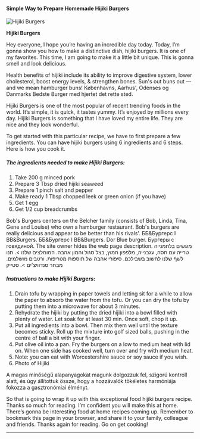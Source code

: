             

#### Simple Way to Prepare Homemade Hijiki Burgers

![Hijiki Burgers](https://img-global.cpcdn.com/recipes/2448343_8fd993ba2327a17e/751x532cq70/hijiki-burgers-recipe-main-photo.jpg)

**Hijiki Burgers**

Hey everyone, I hope you’re having an incredible day today. Today, I’m gonna show you how to make a distinctive dish, hijiki burgers. It is one of my favorites. This time, I am going to make it a little bit unique. This is gonna smell and look delicious.

Health benefits of hijiki include its ability to improve digestive system, lower cholesterol, boost energy levels, & strengthen bones. Sun's out buns out — and we mean hamburger buns! Københavns, Aarhus', Odenses og Danmarks Bedste Burger med hjertet det rette sted.

Hijiki Burgers is one of the most popular of recent trending foods in the world. It’s simple, it is quick, it tastes yummy. It’s enjoyed by millions every day. Hijiki Burgers is something that I have loved my entire life. They are nice and they look wonderful.

To get started with this particular recipe, we have to first prepare a few ingredients. You can have hijiki burgers using 6 ingredients and 6 steps. Here is how you cook it.

##### The ingredients needed to make Hijiki Burgers:

1.  Take 200 g minced pork
2.  Prepare 3 Tbsp dried hijiki seaweed
3.  Prepare 1 pinch salt and pepper
4.  Make ready 1 Tbsp chopped leek or green onion (if you have)
5.  Get 1 egg
6.  Get 1/2 cup breadcrumbs

Bob's Burgers centers on the Belcher family (consists of Bob, Linda, Tina, Gene and Louise) who own a hamburger restaurant. Bob's burgers are really delicious and appear to be better than his rivals'. ББ&Бургерс I BB&Burgers. ББ&Бургерс I BB&Burgers. Dor Blue burger. Бургеры с говядиной. The site owner hides the web page description. מוגשים בלחמנייה טרייה עם חסה, עגבנייה, מלפפון חמוץ, בצל סגול והמון אהבה. המומלצים שלנו >. תנו לשף שלנו לחשוב בשבילכם. סיפורי אהבה של תוספות מטריפות. ורטבים מושלמים. מבחר סנדוויצ'ים >. סטייק

##### Instructions to make Hijiki Burgers:

1.  Drain tofu by wrapping in paper towels and letting sit for a while to allow the paper to absorb the water from the tofu. Or you can dry the tofu by putting them into a microwave for about 3 minutes.
2.  Rehydrate the hijiki by putting the dried hijiki into a bowl filled with plenty of water. Let soak for at least 30 min. Once soft, chop it up.
3.  Put all ingredients into a bowl. Then mix them well until the texture becomes sticky. Roll up the mixture into golf sized balls, pushing in the centre of ball a bit with your finger.
4.  Put olive oil into a pan. Fry the burgers on a low to medium heat with lid on. When one side has cooked well, turn over and fry with medium heat.
5.  Note: you can eat with Worcestershire sauce or soy sauce if you wish.
6.  Photo of Hijiki

A magas minőségű alapanyagokat magunk dolgozzuk fel, szigorú kontroll alatt, és úgy állítottuk össze, hogy a hozzávalók tökéletes harmóniája fokozza a gasztronómiai élményt.

So that is going to wrap it up with this exceptional food hijiki burgers recipe. Thanks so much for reading. I’m confident you will make this at home. There’s gonna be interesting food at home recipes coming up. Remember to bookmark this page in your browser, and share it to your family, colleague and friends. Thanks again for reading. Go on get cooking!

* * *